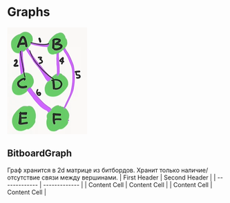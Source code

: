 # Graphs
![ ](https://github.com/letov/data-structures-and-algorithms-course/blob/main/19-Graphs/images/1.png?raw=true)
## BitboardGraph
Граф хранится в 2d матрице из битбордов. Хранит только наличие/отсутствие связи между вершинами.
| First Header  | Second Header |
| ------------- | ------------- |
| Content Cell  | Content Cell  |
| Content Cell  | Content Cell  |
